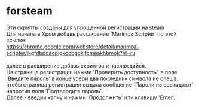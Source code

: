 # forsteam
Эти скрипты созданы для упрощённой регистрации на steam<br>
Для начала в Хром добавь расширение 'Marimoz Scripter' по этой ссылке:<br>
https://chrome.google.com/webstore/detail/marimoz-scripter/jkgfdbpdaopigkccbgckjfcmaakhbmok?hl=ru<br><br>
далее в расширение добавь скриптов и наслаждайся.<br>
На странице регистрации нажми 'Проверить доступность', в поле 'Введите пароль' в конце убери два последних символа не спеша,<br>
чтобы страница регистрации выдала сообщение 'Пароли не совпадают' напротив поля 'Подтвердите пароль'.<br>
Далее - введии капчу и нажми 'Продолжить' или клавишу 'Enter'.<br><br>

